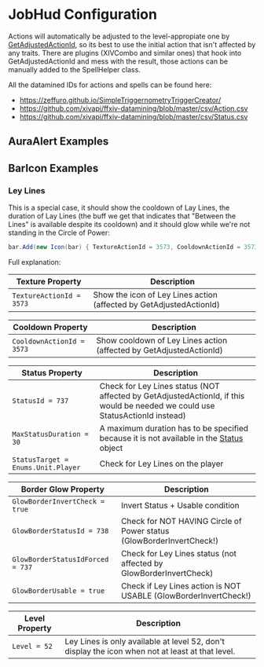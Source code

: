 ﻿# JobHud Configuration

Actions will automatically be adjusted to the level-appropiate one by [GetAdjustedActionId](https://goatcorp.github.io/Dalamud/api/FFXIVClientStructs.FFXIV.Client.Game.ActionManager.html#FFXIVClientStructs_FFXIV_Client_Game_ActionManager_GetAdjustedActionId_System_UInt32_), so its best to use the initial action that isn't affected by any traits.
There are plugins (XIVCombo and similar ones) that hook into GetAdjustedActionId and mess with the result, those actions can be manually added to the SpellHelper class.

All the datamined IDs for actions and spells can be found here:
- <https://zeffuro.github.io/SimpleTriggernometryTriggerCreator/>
- <https://github.com/xivapi/ffxiv-datamining/blob/master/csv/Action.csv>
- <https://github.com/xivapi/ffxiv-datamining/blob/master/csv/Status.csv>

## AuraAlert Examples

## BarIcon Examples

### Ley Lines

This is a special case, it should show the cooldown of Lay Lines, the duration of Lay Lines (the buff we get that indicates that "Between the Lines" is available despite its cooldown) and it should glow while we're not standing in the Circle of Power:

```cs
bar.Add(new Icon(bar) { TextureActionId = 3573, CooldownActionId = 3573, StatusId = 737, MaxStatusDuration = 30, StatusTarget = Enums.Unit.Player, GlowBorderStatusId = 738, GlowBorderInvertCheck = true, GlowBorderStatusIdForced = 737, GlowBorderUsable = true, Level = 52 });
```

Full explanation:

| Texture Property | Description |
| --- | --- |
| `TextureActionId = 3573` | Show the icon of Ley Lines action (affected by GetAdjustedActionId) |

| Cooldown Property | Description |
| --- | --- |
| `CooldownActionId = 3573` | Show cooldown of Ley Lines action (affected by GetAdjustedActionId) |

| Status Property | Description |
| --- | --- |
| `StatusId = 737` | Check for Ley Lines status (NOT affected by GetAdjustedActionId, if this would be needed we could use StatusActionId instead) |
| `MaxStatusDuration = 30` | A maximum duration has to be specified because it is not available in the [Status](https://goatcorp.github.io/Dalamud/api/FFXIVClientStructs.FFXIV.Client.Game.Status.html) object |
| `StatusTarget = Enums.Unit.Player` | Check for Ley Lines on the player | 

| Border Glow Property | Description |
| --- | --- |
| `GlowBorderInvertCheck = true` | Invert Status + Usable condition |
| `GlowBorderStatusId = 738` | Check for NOT HAVING Circle of Power status (GlowBorderInvertCheck!) |
| `GlowBorderStatusIdForced = 737` | Check for Ley Lines status (not affected by GlowBorderInvertCheck) |
| `GlowBorderUsable = true` | Check if Ley Lines action is NOT USABLE (GlowBorderInvertCheck!) |

| Level Property | Description |
| --- | --- |
| `Level = 52` | Ley Lines is only available at level 52, don't display the icon when not at least at that level. |
